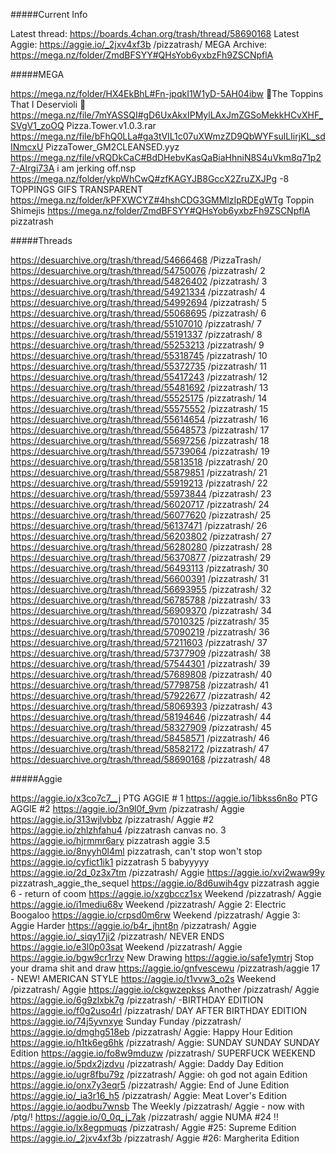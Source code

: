 #####Current Info

Latest thread: https://boards.4chan.org/trash/thread/58690168
Latest Aggie: https://aggie.io/_2jxv4xf3b
/pizzatrash/ MEGA Archive: https://mega.nz/folder/ZmdBFSYY#QHsYob6yxbzFh9ZSCNpflA


#####MEGA

https://mega.nz/folder/HX4EkBhL#Fn-jpqkI1W1yD-5AH04ibw 🍕The Toppins That I Deservioli 🍕
https://mega.nz/file/7mYASSQI#gD6UxAkxIPMylLAxJmZGSoMekkHCvXHF_SVgV1_zoOQ Pizza.Tower.v1.0.3.rar
https://mega.nz/file/bFhQ0LLa#ga3tVIL1c07uXWmzZD9QbWYFsulLIirjKL_sdINmcxU PizzaTower_GM2CLEANSED.yyz
https://mega.nz/file/vRQDkCaC#BdDHebvKasQaBiaHhniN8S4uVkm8q71p27-AIrgi73A i am jerking off.nsp
https://mega.nz/folder/ykpWhCwQ#zfKAGYJB8GccX2ZruZXJPg -8 TOPPINGS GIFS TRANSPARENT
https://mega.nz/folder/kPFXWCYZ#4hshCDG3GMMlzIpRDEgWTg Toppin Shimejis
https://mega.nz/folder/ZmdBFSYY#QHsYob6yxbzFh9ZSCNpflA pizzatrash

#####Threads

https://desuarchive.org/trash/thread/54666468 /PizzaTrash/
https://desuarchive.org/trash/thread/54750076 /pizzatrash/ 2
https://desuarchive.org/trash/thread/54826402 /pizzatrash/ 3
https://desuarchive.org/trash/thread/54921334 /pizzatrash/ 4
https://desuarchive.org/trash/thread/54992694 /pizzatrash/ 5
https://desuarchive.org/trash/thread/55068695 /pizzatrash/ 6
https://desuarchive.org/trash/thread/55107010 /pizzatrash/ 7
https://desuarchive.org/trash/thread/55191337 /pizzatrash/ 8
https://desuarchive.org/trash/thread/55253213 /pizzatrash/ 9
https://desuarchive.org/trash/thread/55318745 /pizzatrash/ 10
https://desuarchive.org/trash/thread/55372735 /pizzatrash/ 11
https://desuarchive.org/trash/thread/55417243 /pizzatrash/ 12
https://desuarchive.org/trash/thread/55481692 /pizzatrash/ 13
https://desuarchive.org/trash/thread/55525175 /pizzatrash/ 14
https://desuarchive.org/trash/thread/55575552 /pizzatrash/ 15
https://desuarchive.org/trash/thread/55614654 /pizzatrash/ 16
https://desuarchive.org/trash/thread/55648573 /pizzatrash/ 17
https://desuarchive.org/trash/thread/55697256 /pizzatrash/ 18
https://desuarchive.org/trash/thread/55739064 /pizzatrash/ 19
https://desuarchive.org/trash/thread/55813518 /pizzatrash/ 20
https://desuarchive.org/trash/thread/55879851 /pizzatrash/ 21
https://desuarchive.org/trash/thread/55919213 /pizzatrash/ 22
https://desuarchive.org/trash/thread/55973844 /pizzatrash/ 23
https://desuarchive.org/trash/thread/56020717 /pizzatrash/ 24
https://desuarchive.org/trash/thread/56077620 /pizzatrash/ 25
https://desuarchive.org/trash/thread/56137471 /pizzatrash/ 26
https://desuarchive.org/trash/thread/56203802 /pizzatrash/ 27
https://desuarchive.org/trash/thread/56280280 /pizzatrash/ 28
https://desuarchive.org/trash/thread/56370877 /pizzatrash/ 29
https://desuarchive.org/trash/thread/56493113 /pizzatrash/ 30
https://desuarchive.org/trash/thread/56600391 /pizzatrash/ 31
https://desuarchive.org/trash/thread/56693955 /pizzatrash/ 32
https://desuarchive.org/trash/thread/56785788 /pizzatrash/ 33
https://desuarchive.org/trash/thread/56909370 /pizzatrash/ 34
https://desuarchive.org/trash/thread/57010325 /pizzatrash/ 35
https://desuarchive.org/trash/thread/57090219 /pizzatrash/ 36
https://desuarchive.org/trash/thread/57211603 /pizzatrash/ 37
https://desuarchive.org/trash/thread/57377909 /pizzatrash/ 38
https://desuarchive.org/trash/thread/57544301 /pizzatrash/ 39
https://desuarchive.org/trash/thread/57689808 /pizzatrash/ 40
https://desuarchive.org/trash/thread/57798758 /pizzatrash/ 41
https://desuarchive.org/trash/thread/57922677 /pizzatrash/ 42
https://desuarchive.org/trash/thread/58069393 /pizzatrash/ 43
https://desuarchive.org/trash/thread/58194646 /pizzatrash/ 44
https://desuarchive.org/trash/thread/58327909 /pizzatrash/ 45
https://desuarchive.org/trash/thread/58458571 /pizzatrash/ 46
https://desuarchive.org/trash/thread/58582172 /pizzatrash/ 47
https://desuarchive.org/trash/thread/58690168 /pizzatrash/ 48

#####Aggie

https://aggie.io/x3co7c7__j PTG AGGIE # 1
https://aggie.io/1ibkss6n8o PTG AGGIE #2
https://aggie.io/3n9l0f_9vm /pizzatrash/ Aggie
https://aggie.io/313wjlvbbz /pizzatrash/ Aggie #2
https://aggie.io/zhlzhfahu4 /pizzatrash canvas no. 3
https://aggie.io/hjrmmr6ary pizzatrash aggie 3.5
https://aggie.io/8nyyh0l4ml pizzatrash, can't stop won't stop
https://aggie.io/cyfict1ik1 pizzatrash 5 babyyyyy
https://aggie.io/2d_0z3x7tm /pizzatrash/ Aggie
https://aggie.io/xvi2waw99y pizzatrash_aggie_the_sequel
https://aggie.io/8d6uwih4gv pizzatrash aggie 6 - return of coom
https://aggie.io/xzgbccz1sx Weekend /pizzatrash/ Aggie
https://aggie.io/i1mediu68v Weekend /pizzatrash/ Aggie 2: Electric Boogaloo
https://aggie.io/crpsd0m6rw Weekend /pizzatrash/ Aggie 3: Aggie Harder
https://aggie.io/b4r_jhnt8n /pizzatrash/ Aggie
https://aggie.io/_siqy17ji2 /pizzatrash/ NEVER ENDS
https://aggie.io/e3l0p03sat Weekend /pizzatrash/ Aggie
https://aggie.io/bgw9cr1rzv New Drawing
https://aggie.io/safe1ymtrj Stop your drama shit and draw
https://aggie.io/gnfvescewu /pizzatrash/aggie 17 - NEW! AMERICAN STYLE
https://aggie.io/t1vvw3_o2s Weekend /pizzatrash/ Aggie
https://aggie.io/ckgwzepkss Another /pizzatrash/ Aggie
https://aggie.io/6g9zlxbk7g /pizzatrash/ -BIRTHDAY EDITION
https://aggie.io/f0g2uso4rl /pizzatrash/ DAY AFTER BIRTHDAY EDITION
https://aggie.io/74j5yvnxye Sunday Funday /pizzatrash/
https://aggie.io/dmghg518eb /pizzatrash/ Aggie: Happy Hour Edition
https://aggie.io/h1tk6eg6hk /pizzatrash/ Aggie: SUNDAY SUNDAY SUNDAY Edition
https://aggie.io/fo8w9mduzw /pizzatrash/ SUPERFUCK WEEKEND
https://aggie.io/5pdx2jzdvu /pizzatrash/ Aggie: Daddy Day Edition
https://aggie.io/ugr8fbu79z /pizzatrash/ Aggie: oh god not again Edition
https://aggie.io/onx7y3eqr5 /pizzatrash/ Aggie: End of June Edition
https://aggie.io/_ia3r16_h5 /pizzatrash/ Aggie: Meat Lover's Edition
https://aggie.io/aodbu7wnsb The Weekly /pizzatrash/ Aggie - now with /ptg/!
https://aggie.io/0_0q_j_7ak /pizzatrash/ aggie NUMA #24 !!
https://aggie.io/lx8egpmuqs /pizzatrash/ Aggie #25: Supreme Edition
https://aggie.io/_2jxv4xf3b /pizzatrash/ Aggie #26: Margherita Edition